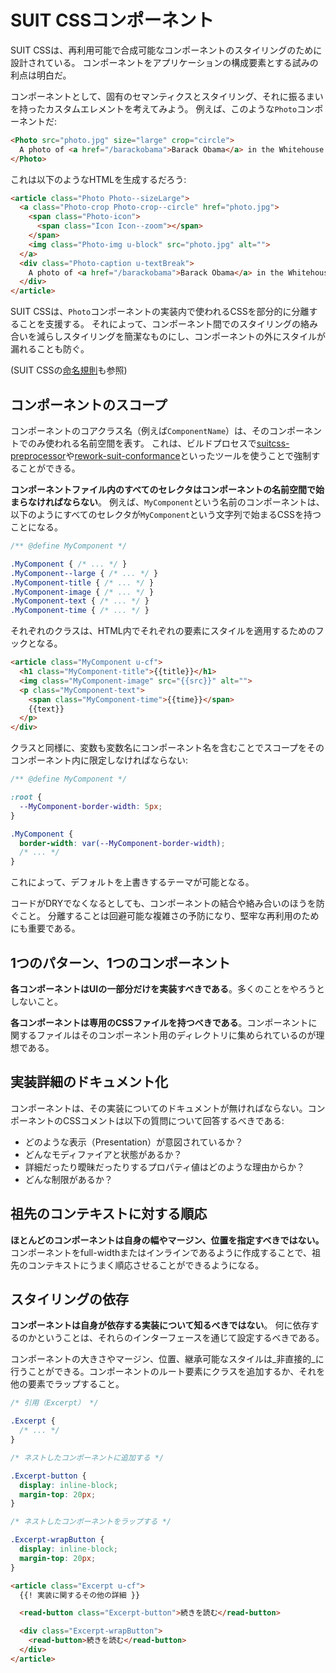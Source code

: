 # SUIT CSSコンポーネント

SUIT CSSは、再利用可能で合成可能なコンポーネントのスタイリングのために設計されている。
コンポーネントをアプリケーションの構成要素とする試みの利点は明白だ。

コンポーネントとして、固有のセマンティクスとスタイリング、それに振るまいを持ったカスタムエレメントを考えてみよう。
例えば、このような`Photo`コンポーネントだ:

```html
<Photo src="photo.jpg" size="large" crop="circle">
  A photo of <a href="/barackobama">Barack Obama</a> in the Whitehouse.
</Photo>
```

これは以下のようなHTMLを生成するだろう:

```html
<article class="Photo Photo--sizeLarge">
  <a class="Photo-crop Photo-crop--circle" href="photo.jpg">
    <span class="Photo-icon">
      <span class="Icon Icon--zoom"></span>
    </span>
    <img class="Photo-img u-block" src="photo.jpg" alt="">
  </a>
  <div class="Photo-caption u-textBreak">
    A photo of <a href="/barackobama">Barack Obama</a> in the Whitehouse.
  </div>
</article>
```

SUIT CSSは、`Photo`コンポーネントの実装内で使われるCSSを部分的に分離することを支援する。
それによって、コンポーネント間でのスタイリングの絡み合いを減らしスタイリングを簡潔なものにし、コンポーネントの外にスタイルが漏れることも防ぐ。

(SUIT CSSの[命名規則](naming-conventions.md)も参照)

## コンポーネントのスコープ

コンポーネントのコアクラス名（例えば`ComponentName`）は、そのコンポーネントでのみ使われる名前空間を表す。
これは、ビルドプロセスで[suitcss-preprocessor](https://github.com/suitcss/preprocessor)や[rework-suit-conformance](https://github.com/suitcss/rework-suit-conformance)といったツールを使うことで強制することができる。

**コンポーネントファイル内のすべてのセレクタはコンポーネントの名前空間で始まらなければならない**。
例えば、`MyComponent`という名前のコンポーネントは、以下のようにすべてのセレクタが`MyComponent`という文字列で始まるCSSを持つことになる。

```css
/** @define MyComponent */

.MyComponent { /* ... */ }
.MyComponent--large { /* ... */ }
.MyComponent-title { /* ... */ }
.MyComponent-image { /* ... */ }
.MyComponent-text { /* ... */ }
.MyComponent-time { /* ... */ }
```

それぞれのクラスは、HTML内でそれぞれの要素にスタイルを適用するためのフックとなる。

```html
<article class="MyComponent u-cf">
  <h1 class="MyComponent-title">{{title}}</h1>
  <img class="MyComponent-image" src="{{src}}" alt="">
  <p class="MyComponent-text">
    <span class="MyComponent-time">{{time}}</span>
    {{text}}
  </p>
</div>
```

クラスと同様に、変数も変数名にコンポーネント名を含むことでスコープをそのコンポーネント内に限定しなければならない:

```css
/** @define MyComponent */

:root {
  --MyComponent-border-width: 5px;
}

.MyComponent {
  border-width: var(--MyComponent-border-width);
  /* ... */
}
```

これによって、デフォルトを上書きするテーマが可能となる。

コードがDRYでなくなるとしても、コンポーネントの結合や絡み合いのほうを防ぐこと。
分離することは回避可能な複雑さの予防になり、堅牢な再利用のためにも重要である。

## 1つのパターン、1つのコンポーネント

**各コンポーネントはUIの一部分だけを実装すべきである**。多くのことをやろうとしないこと。

**各コンポーネントは専用のCSSファイルを持つべきである**。コンポーネントに関するファイルはそのコンポーネント用のディレクトリに集められているのが理想である。

## 実装詳細のドキュメント化

コンポーネントは、その実装についてのドキュメントが無ければならない。コンポーネントのCSSコメントは以下の質問について回答するべきである:

* どのような表示（Presentation）が意図されているか？
* どんなモディファイアと状態があるか？
* 詳細だったり曖昧だったりするプロパティ値はどのような理由からか？
* どんな制限があるか？

## 祖先のコンテキストに対する順応

**ほとんどのコンポーネントは自身の幅やマージン、位置を指定すべきではない。**
コンポーネントをfull-widthまたはインラインであるように作成することで、祖先のコンテキストにうまく順応させることができるようになる。

## スタイリングの依存

**コンポーネントは自身が依存する実装について知るべきではない**。
何に依存するのかということは、それらのインターフェースを通じて設定するべきである。

コンポーネントの大きさやマージン、位置、継承可能なスタイルは_非直接的_に行うことができる。コンポーネントのルート要素にクラスを追加するか、それを他の要素でラップすること。

```css
/* 引用（Excerpt） */

.Excerpt {
  /* ... */
}

/* ネストしたコンポーネントに追加する */

.Excerpt-button {
  display: inline-block;
  margin-top: 20px;
}

/* ネストしたコンポーネントをラップする */

.Excerpt-wrapButton {
  display: inline-block;
  margin-top: 20px;
}
```

```html
<article class="Excerpt u-cf">
  {{! 実装に関するその他の詳細 }}

  <read-button class="Excerpt-button">続きを読む</read-button>

  <div class="Excerpt-wrapButton">
    <read-button>続きを読む</read-button>
  </div>
</article>
```
